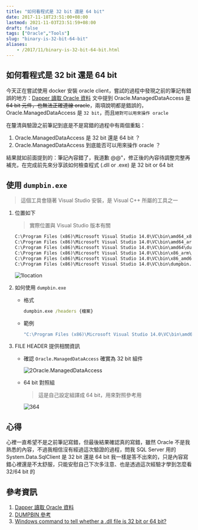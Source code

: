 ```yaml
---
title: "如何看程式是 32 bit 還是 64 bit"
date: 2017-11-18T23:51:00+08:00
lastmod: 2021-11-03T23:51:59+08:00
draft: false
tags: ["Oracle","Tools"]
slug: "binary-is-32-bit-64-bit"
aliases:
    - /2017/11/binary-is-32-bit-64-bit.html
---
```

## 如何看程式是 32 bit 還是 64 bit

今天正在嘗試使用 docker 安裝 oracle client，嘗試的過程中發現之前的筆記有錯誤的地方：[Dapper 讀取 Oracle 資料](/dapper-oracle) 文中提到 Oracle.ManagedDataAccess 是 ~~64 bit 元件，也無法正確連線 oracle~~，兩項說明都是錯誤的， Oracle.ManagedDataAccess 是 `32 bit`，而且`絕對可以用來操作 oracle`

在釐清與驗證之前筆記到底是不是寫錯的過程中有兩個重點：

1. Oracle.ManagedDataAccess 是 32 bit 還是 64 bit ？
2. Oracle.ManagedDataAccess 到底能否可以用來操作 oracle ？

結果就如前面提到的：筆記內容錯了，我道歉 @@"，修正後的內容待調整完整再補充，在完成前先來分享該如何檢查程式 (.dll or .exe) 是 32 bit or 64 bit

## 使用 `dumpbin.exe`

> 這個工具會隨著 Visual Studio 安裝，是 Visual C++ 所屬的工具之一

1. 位置如下

    > 實際位置與 Visual Studio 版本有關

    ```cmd
    C:\Program Files (x86)\Microsoft Visual Studio 14.0\VC\bin\amd64_x86\dumpbin.exe
    C:\Program Files (x86)\Microsoft Visual Studio 14.0\VC\bin\amd64_arm\dumpbin.exe
    C:\Program Files (x86)\Microsoft Visual Studio 14.0\VC\bin\amd64\dumpbin.exe
    C:\Program Files (x86)\Microsoft Visual Studio 14.0\VC\bin\x86_arm\dumpbin.exe
    C:\Program Files (x86)\Microsoft Visual Studio 14.0\VC\bin\x86_amd64\dumpbin.exe
    C:\Program Files (x86)\Microsoft Visual Studio 14.0\VC\bin\dumpbin.exe
    ```

    ![1location](https://user-images.githubusercontent.com/3851540/32982135-93b8c0be-ccba-11e7-9934-252767f5f906.png)

2. 如何使用 `dumpbin.exe`

    * 格式

        ```cmd
        dumpbin.exe /headers {檔案}
        ```

    * 範例

        ```cmd
        "C:\Program Files (x86)\Microsoft Visual Studio 14.0\VC\bin\amd64\dumpbin.exe" /headers Oracle.ManagedDataAccess.dll
        ```

3. FILE HEADER 提供相關資訊

    * 確認 `Oracle.ManagedDataAccess` 確實為 32 bit 組件

        ![2Oracle.ManagedDataAccess](https://user-images.githubusercontent.com/3851540/32982136-940b950a-ccba-11e7-91ad-323639f77516.png)

    * 64 bit 對照組

        > 這是自己設定組譯成 64 bit，用來對照參考用

        ![364](https://user-images.githubusercontent.com/3851540/32982137-9434004e-ccba-11e7-863d-7541cde8b22e.png)

## 心得

心裡一直希望不是之前筆記寫錯，但最後結果確認真的寫錯，雖然 Oracle 不是我熟悉的內容，不過我相信沒有經過這次驗證的過程，問我 SQL Server 用的 System.Data.SqlClient 是 32 bit 還是 64 bit 我一樣是答不出來的，只是內容寫錯心裡還是不太舒服，只能安慰自己下次多注意、也是透過這次經驗才學到怎麼看 32/64 bit 的

## 參考資訊

1. [Dapper 讀取 Oracle 資料](/dapper-oracle)
2. [DUMPBIN 參考](https://msdn.microsoft.com/zh-tw/library/c1h23y6c.aspx)
3. [Windows command to tell whether a .dll file is 32 bit or 64 bit?](https://stackoverflow.com/questions/14560866/windows-command-to-tell-whether-a-dll-file-is-32-bit-or-64-bit)
